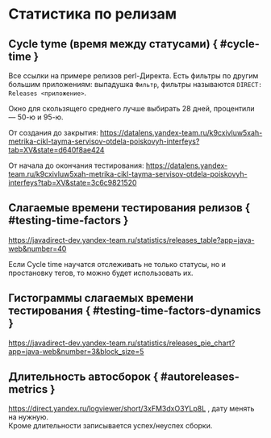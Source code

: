 # Статистика по релизам

## Cycle tyme (время между статусами) { #cycle-time }

Все ссылки на примере релизов perl-Директа.
Есть фильтры по другим большим приложениям: выпадушка `Фильтр`, фильтры называются `DIRECT: Releases <приложение>`.

Окно для скользящего среднего лучше выбирать 28 дней, процентили — 50-ю и 95-ю. 

От создания до закрытия: <https://datalens.yandex-team.ru/k9cxivluw5xah-metrika-cikl-tayma-servisov-otdela-poiskovyh-interfeys?tab=XV&state=d640f8ae424>

От начала до окончания тестирования: <https://datalens.yandex-team.ru/k9cxivluw5xah-metrika-cikl-tayma-servisov-otdela-poiskovyh-interfeys?tab=XV&state=3c6c9821520>


## Слагаемые времени тестирования релизов { #testing-time-factors }

<https://javadirect-dev.yandex-team.ru/statistics/releases_table?app=java-web&number=40>

Если Cycle time научатся отслеживать не только статусы, но и простановку тегов, то можно будет использовать их. 


## Гистограммы слагаемых времени тестирования { #testing-time-factors-dynamics }

<https://javadirect-dev.yandex-team.ru/statistics/releases_pie_chart?app=java-web&number=3&block_size=5>


## Длительность автосборок { #autoreleases-metrics }

<https://direct.yandex.ru/logviewer/short/3xFM3dxO3YLp8L> , дату менять на нужную.  
Кроме длительности записывается успех/неуспех сборки. 


